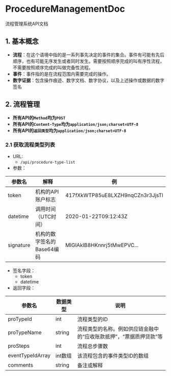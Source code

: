 # ProcedureManagementDoc
流程管理系统API文档

## 1. 基本概念
+ **流程**：在这个语境中指的是一系列事先决定的事件的集合。事件有可能有先后顺序，也有可能无序发生或者同时发生。需要按照顺序完成的叫有序性流程，不需要按照顺序完成的叫做完备性流程。
+ **事件**：事件指的是在流程范围内需要完成的操作。
+ **数字证据**：包含操作痕迹、数字文档、数字协议，以及上述操作或数据的数字签名

## 2. 流程管理

* **所有API的`Method`均为`POST`**
* **所有API的`Content-Type`均为`application/json;charset=UTF-8`**
* **所有API的`返回类型`均为`application/json;charset=UTF-8`**

### 2.1 获取流程类型列表
+ URL:
    * `/api/procedure-type-list`
+ 参数：

| 参数名 | 解释 | 例 |
| --- | --- | --- |
| token | 机构的API账户标志 | 417fXkWTP85uE8LXZH9nqCZn3r3JjsTl |
| datetime| 调用时间（UTC时间） | 2020-01-22T09:12:43Z |
| signature | 机构的数字签名的Base64编码 | MIGIAkIB8HKnnrj5tMwEPVC... |

+ 签名字段：
    * token
    * datetime
+ 返回字段：

| 参数名 | 数据类型 | 说明 |
| --- | --- | --- |
| proTypeId | int | 流程类型的ID |
| proTypeName | string | 流程类型的名称。例如供应链金融中的“应收账款抵押”，“票据质押贷款”等 |
| proSteps | int | 流程总步骤数 |
| eventTypeIdArray | int数组 | 该流程包含的事件类型ID的数组 |
| comments | string | 备注或解释 |
